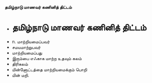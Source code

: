 **தமிழ்நாடு மாணவர் கணினித் திட்டம்**
- # தமிழ்நாடு மாணவர் கணினித் திட்டம்
- n. மாற்றியமைப்பவர்
- சமயமாற்றுபவர்
- மாற்றியமைப்பது
- இரும்பை எஃகாக மாற்ற உதவும் கலம்
- திரிகலம்
- மின்னோட்டத்தை மாற்றியமைக்கும் பொறி
- மின் மறி.

